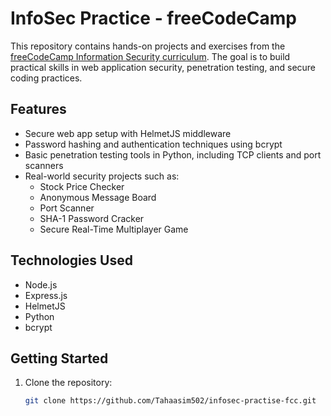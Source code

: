 # InfoSec Practice - freeCodeCamp

This repository contains hands-on projects and exercises from the [freeCodeCamp Information Security curriculum](https://www.freecodecamp.org/learn/information-security/). The goal is to build practical skills in web application security, penetration testing, and secure coding practices.

## Features

- Secure web app setup with HelmetJS middleware
- Password hashing and authentication techniques using bcrypt
- Basic penetration testing tools in Python, including TCP clients and port scanners
- Real-world security projects such as:
  - Stock Price Checker
  - Anonymous Message Board
  - Port Scanner
  - SHA-1 Password Cracker
  - Secure Real-Time Multiplayer Game

## Technologies Used

- Node.js
- Express.js
- HelmetJS
- Python
- bcrypt

## Getting Started

1. Clone the repository:
   ```bash
   git clone https://github.com/Tahaasim502/infosec-practise-fcc.git
